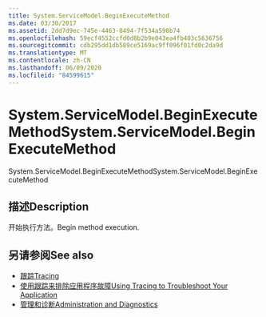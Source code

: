 ```yaml
---
title: System.ServiceModel.BeginExecuteMethod
ms.date: 03/30/2017
ms.assetid: 2dd7d9ec-745e-4463-8494-7f534a598b74
ms.openlocfilehash: 59ecf4552ccfd0d8b2b9e043ea4fb403c5636756
ms.sourcegitcommit: cdb295dd1db589ce5169ac9ff096f01fd0c2da9d
ms.translationtype: MT
ms.contentlocale: zh-CN
ms.lasthandoff: 06/09/2020
ms.locfileid: "84599615"
---
```

# <a name="systemservicemodelbeginexecutemethod"></a><span data-ttu-id="cce4d-102">System.ServiceModel.BeginExecuteMethod</span><span class="sxs-lookup"><span data-stu-id="cce4d-102">System.ServiceModel.BeginExecuteMethod</span></span>
<span data-ttu-id="cce4d-103">System.ServiceModel.BeginExecuteMethod</span><span class="sxs-lookup"><span data-stu-id="cce4d-103">System.ServiceModel.BeginExecuteMethod</span></span>  
  
## <a name="description"></a><span data-ttu-id="cce4d-104">描述</span><span class="sxs-lookup"><span data-stu-id="cce4d-104">Description</span></span>  
 <span data-ttu-id="cce4d-105">开始执行方法。</span><span class="sxs-lookup"><span data-stu-id="cce4d-105">Begin method execution.</span></span>  
  
## <a name="see-also"></a><span data-ttu-id="cce4d-106">另请参阅</span><span class="sxs-lookup"><span data-stu-id="cce4d-106">See also</span></span>

- [<span data-ttu-id="cce4d-107">跟踪</span><span class="sxs-lookup"><span data-stu-id="cce4d-107">Tracing</span></span>](index.md)
- [<span data-ttu-id="cce4d-108">使用跟踪来排除应用程序故障</span><span class="sxs-lookup"><span data-stu-id="cce4d-108">Using Tracing to Troubleshoot Your Application</span></span>](using-tracing-to-troubleshoot-your-application.md)
- [<span data-ttu-id="cce4d-109">管理和诊断</span><span class="sxs-lookup"><span data-stu-id="cce4d-109">Administration and Diagnostics</span></span>](../index.md)

